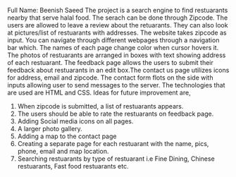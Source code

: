 Full Name: Beenish Saeed
The project is a search engine to find restuarants nearby that serve halal food. The serach can be done through Zipcode. The users are allowed to leave a review about the retuarants. They can also look at pictures/list of restuarants with addresses.
The website takes zipcode as input. You can navigate through different webpages through a navigation bar which. The names of each page change color when cursor hovers it. The photos of restuarants are arranged in boxes with text showing address of each restuarant. The feedback page allows the users to submit their feedback about restuarants in an edit box.The contact us page utilizes icons for address, email and zipcode. The contact form flots on the side with inputs allowing user to send messages to the server. 
The technologies that are used are HTML and CSS.
Ideas for future improvement are,
1. When zipcode is submitted, a list of restuarants appears.
2. The users should be able to rate the restuarants on feedback page.
3. Adding Social media icons on all pages.
4. A larger photo gallery.
5. Adding a map to the contact page
6. Creating a separate page for each restuarant with the name, pics, phone, email and map location.
7. Searching restuarants by type of restuarant i.e Fine Dining, Chinese restuarants, Fast food restuarants etc.